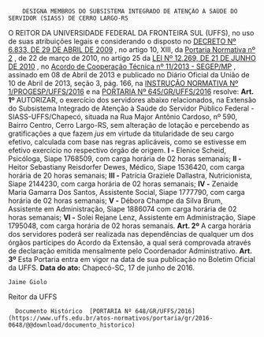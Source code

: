         DESIGNA MEMBROS DO SUBSISTEMA INTEGRADO DE ATENÇÃO À SAÚDE DO SERVIDOR (SIASS) DE CERRO LARGO-RS  

 O REITOR DA UNIVERSIDADE FEDERAL DA FRONTEIRA SUL (UFFS), no uso de suas atribuições legais e considerando o disposto no [DECRETO Nº 6.833, DE 29 DE ABRIL DE 2009](http://www.planalto.gov.br/ccivil_03/_ato2007-2010/2009/decreto/d6833.htm)  , no artigo 10, XIII, da [Portaria Normativa nº 2](https://conlegis.planejamento.gov.br/conlegis/redirectDownload.htm?id=7661)  , de 22 de março de 2010, no artigo 25 da [LEI Nº 12.269, DE 21 DE JUNHO DE 2010](http://www.planalto.gov.br/ccivil_03/_ato2007-2010/2010/Lei/L12269.htm)  , no [Acordo de Cooperação Técnica nº 11/2013 - SEGEP/MP](http://pesquisa.in.gov.br/imprensa/jsp/visualiza/index.jsp?jornal=3&pagina=166&data=10/04/2013)  , assinado em 08 de Abril de 2013 e publicado no Diário Oficial da União de 10 de Abril de 2013, seção 3, pág. 166, na [INSTRUÇÃO NORMATIVA Nº 1/PROGESP/UFFS/2016](https://www.uffs.edu.br/atos-normativos/instrucao-normativa/progesp/2016-0001)  e na [PORTARIA Nº 645/GR/UFFS/2016](https://www.uffs.edu.br/atos-normativos/portaria/gr/2016-0645)  resolve:   **Art. 1º** AUTORIZAR, o exercício dos servidores abaixo relacionados, na Extensão do Subsistema Integrado de Atenção à Saúde do Servidor Público Federal - SIASS-UFFS/Chapecó, situada na Rua Major Antônio Cardoso, nº 590, Bairro Centro, Cerro Largo-RS, sem alteração de lotação e percebendo as gratificações a que fazem *jus* em virtude da titularidade de seu cargo efetivo, calculada com base nas regras aplicáveis, como se estivesse em efetivo exercício no respectivo órgão de origem. **I -** Elenice Scheid, Psicóloga, Siape 1768509, com carga horária de 02 horas semanais; **II -** Heitor Sebastiany Reisdorfer Dewes, Médico, Siape 1536420, com carga horária de 20 horas semanais; **III -** Patrícia Graziele Dallastra, Nutricionista, Siape 2144230, com carga horária de 02 horas semanais; **IV -** Zenaide Maria Gamarra Dos Santos, Assistente Social, Siape 1777790, com carga horária de 02 horas semanais; **V -** Débora Champe da Silva Brum, Assistente em Administração, Siape 1886074 com carga horária de 02 horas semanais; **VI -** Solei Rejane Lenz, Assistente em Administração, Siape 1795048, com carga horária de 02 horas semanais.   **Art. 2º** A carga horária dos servidores poderá ser realizada nas dependências de qualquer um dos órgãos partícipes do Acordo da Extensão, a qual será comprovada através de declaração emitida mensalmente pelo Coordenador Administrativo.   **Art. 3º** Esta Portaria entra em vigor na data de sua publicação no Boletim Oficial da UFFS.      **Data do ato:** Chapecó-SC, 17 de junho de 2016.   
 

    Jaime Giolo   
 Reitor da UFFS 

      Documento Histórico  [PORTARIA Nº 648/GR/UFFS/2016](https://www.uffs.edu.br/atos-normativos/portaria/gr/2016-0648/@@download/documento_historico)     
      